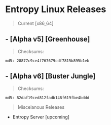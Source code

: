 # Entropy Linux Releases
> Current [x86_64]
## - [Alpha v5] [Greenhouse]
> Checksums:
```
md5: 28877c9ce4f767679cdf7815b895b1eb
```

## - [Alpha v6] [Buster Jungle]
> Checksums:
```
md5: 82daf19ced812fadb148f619fbe4bddd
```

> Miscelanous Releases
- Entropy Server [upcoming]
